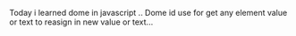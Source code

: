 Today i learned dome in javascript ..
Dome id use for get any element value or text to reasign in new value or text...
